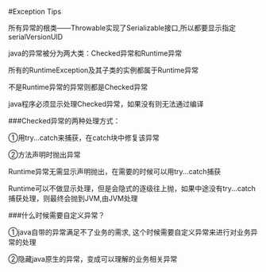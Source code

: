 #Exception Tips

所有异常的根类——Throwable实现了Serializable接口,所以都要显示指定serialVersionUID

java的异常被分为两大类：Checked异常和Runtime异常

所有的RuntimeException及其子类的实例都属于Runtime异常

不是Runtime异常的异常则都是Checked异常

java程序必须显示处理Checked异常，如果没有则无法通过编译

###Checked异常的两种处理方式：

①用try...catch来捕获，在catch块中修复该异常

②方法声明时抛出异常

Runtime异常无需显示声明抛出，在需要的时候可以用try...catch捕获

Runtime可以不做显示处理，但是会隐式的逐级往上抛，如果中途没有try...catch捕获处理，则最终会抛到JVM,由JVM处理

###什么时候需要自定义异常？

①java自带的异常满足不了业务的需求, 这个时候需要自定义异常来进行对业务异常的处理

②隐藏java原生的异常，变成可以理解的业务相关异常

